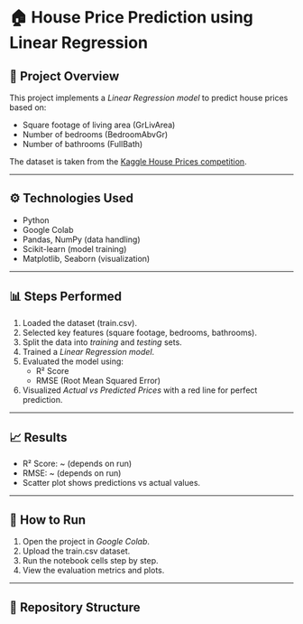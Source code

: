 # 🏠 House Price Prediction using Linear Regression

## 📌 Project Overview
This project implements a *Linear Regression model* to predict house prices based on:
- Square footage of living area (GrLivArea)
- Number of bedrooms (BedroomAbvGr)
- Number of bathrooms (FullBath)

The dataset is taken from the [Kaggle House Prices competition](https://www.kaggle.com/c/house-prices-advanced-regression-techniques/data).

---

## ⚙ Technologies Used
- Python
- Google Colab
- Pandas, NumPy (data handling)
- Scikit-learn (model training)
- Matplotlib, Seaborn (visualization)

---

## 📊 Steps Performed
1. Loaded the dataset (train.csv).
2. Selected key features (square footage, bedrooms, bathrooms).
3. Split the data into *training* and *testing* sets.
4. Trained a *Linear Regression model*.
5. Evaluated the model using:
   - R² Score
   - RMSE (Root Mean Squared Error)
6. Visualized *Actual vs Predicted Prices* with a red line for perfect prediction.

---

## 📈 Results
- R² Score: ~ (depends on run)
- RMSE: ~ (depends on run)
- Scatter plot shows predictions vs actual values.

---

## 🚀 How to Run
1. Open the project in *Google Colab*.
2. Upload the train.csv dataset.
3. Run the notebook cells step by step.
4. View the evaluation metrics and plots.

---

## 📂 Repository Structure
